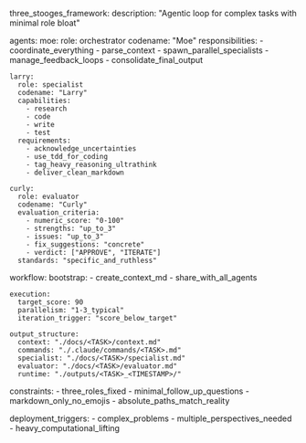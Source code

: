 three_stooges_framework:
  description: "Agentic loop for complex tasks with minimal role bloat"
  
  agents:
    moe:
      role: orchestrator
      codename: "Moe"
      responsibilities:
        - coordinate_everything
        - parse_context
        - spawn_parallel_specialists
        - manage_feedback_loops
        - consolidate_final_output
      
    larry:
      role: specialist  
      codename: "Larry"
      capabilities:
        - research
        - code
        - write
        - test
      requirements:
        - acknowledge_uncertainties
        - use_tdd_for_coding
        - tag_heavy_reasoning_ultrathink
        - deliver_clean_markdown
      
    curly:
      role: evaluator
      codename: "Curly" 
      evaluation_criteria:
        - numeric_score: "0-100"
        - strengths: "up_to_3"
        - issues: "up_to_3"
        - fix_suggestions: "concrete"
        - verdict: ["APPROVE", "ITERATE"]
      standards: "specific_and_ruthless"

  workflow:
    bootstrap:
      - create_context_md
      - share_with_all_agents
    
    execution:
      target_score: 90
      parallelism: "1-3_typical"
      iteration_trigger: "score_below_target"
    
    output_structure:
      context: "./docs/<TASK>/context.md"
      commands: "./.claude/commands/<TASK>.md"
      specialist: "./docs/<TASK>/specialist.md" 
      evaluator: "./docs/<TASK>/evaluator.md"
      runtime: "./outputs/<TASK>_<TIMESTAMP>/"

  constraints:
    - three_roles_fixed
    - minimal_follow_up_questions
    - markdown_only_no_emojis
    - absolute_paths_match_reality

  deployment_triggers:
    - complex_problems
    - multiple_perspectives_needed
    - heavy_computational_lifting